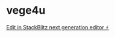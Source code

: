 # vege4u

[Edit in StackBlitz next generation editor ⚡️](https://stackblitz.com/~/github.com/ankit-hriday1991/vege4u)